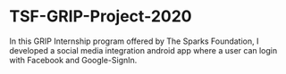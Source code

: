 # TSF-GRIP-Project-2020

In this GRIP Internship program offered by The Sparks Foundation, I developed a social media integration android app where a user can login with Facebook and Google-SignIn.
